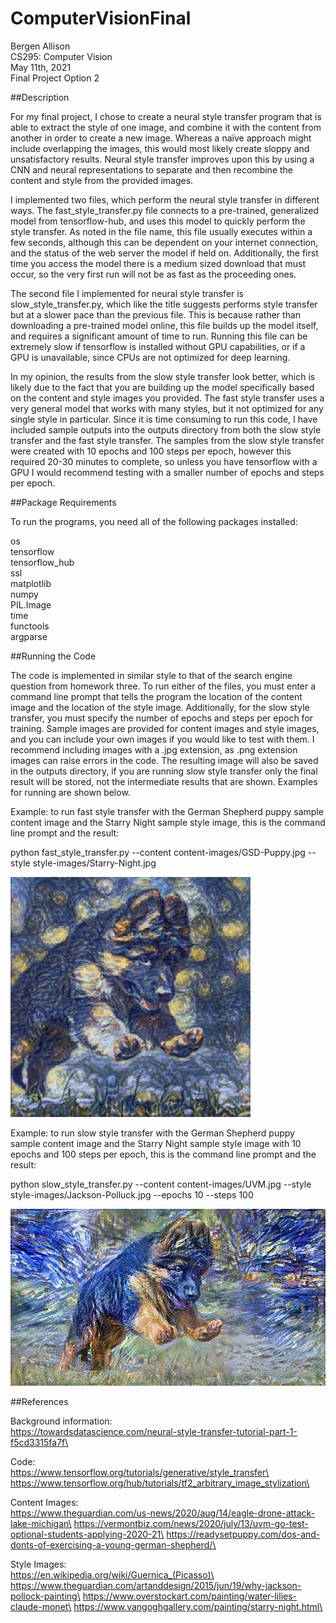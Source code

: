 # ComputerVisionFinal

Bergen Allison \
CS295: Computer Vision \
May 11th, 2021 \
Final Project Option 2 

##Description

For my final project, I chose to create a neural style transfer program that is able to extract the style of one image, and combine it with the content from another in order to create a new image. Whereas a naïve approach might include overlapping the images, this would most likely create sloppy and unsatisfactory results. Neural style transfer improves upon this by using a CNN and neural representations to separate and then recombine the content and style from the provided images. 

I implemented two files, which perform the neural style transfer in different ways. The fast_style_transfer.py file connects to a pre-trained, generalized model from tensorflow-hub, and uses this model to quickly perform the style transfer. As noted in the file name, this file usually executes within a few seconds, although this can be dependent on your internet connection, and the status of the web server the model if held on. Additionally, the first time you access the model there is a medium sized download that must occur, so the very first run will not be as fast as the proceeding ones. 

The second file I implemented for neural style transfer is slow_style_transfer.py, which like the title suggests performs style transfer but at a slower pace than the previous file. This is because rather than downloading a pre-trained model online, this file builds up the model itself, and requires a significant amount of time to run. Running this file can be extremely slow if tensorflow is installed without GPU capabilities, or if a GPU is unavailable, since CPUs are not optimized for deep learning. 

In my opinion, the results from the slow style transfer look better, which is likely due to the fact that you are building up the model specifically based on the content and style images you provided. The fast style transfer uses a very general model that works with many styles, but it not optimized for any single style in particular. Since it is time consuming to run this code, I have included sample outputs into the outputs directory from both the slow style transfer and the fast style transfer. The samples from the slow style transfer were created with 10 epochs and 100 steps per epoch, however this required 20-30 minutes to complete, so unless you have tensorflow with a GPU I would recommend testing with a smaller number of epochs and steps per epoch.

##Package Requirements

To run the programs, you need all of the following packages installed:

os\
tensorflow\
tensorflow_hub\
ssl\
matplotlib\
numpy\
PIL.Image\
time\
functools\
argparse

##Running the Code

The code is implemented in similar style to that of the search engine question from homework three. To run either of the files, you must enter a command line prompt that tells the program the location of the content image and the location of the style image. Additionally, for the slow style transfer, you must specify the number of epochs and steps per epoch for training. Sample images are provided for content images and style images, and you can include your own images if you would like to test with them. I recommend including images with a .jpg extension, as .png extension images can raise errors in the code. The resulting image will also be saved in the outputs directory, if you are running slow style transfer only the final result will be stored, not the intermediate results that are shown. Examples for running are shown below.

Example: to run fast style transfer with the German Shepherd puppy sample content image and the Starry Night sample style image, this is the command line prompt and the result:

python fast_style_transfer.py --content content-images/GSD-Puppy.jpg --style style-images/Starry-Night.jpg

![plot](outputs/stylized-image-fast-05-11-17-36-24.jpg)

Example: to run slow style transfer with the German Shepherd puppy sample content image and the Starry Night sample style image with 10 epochs and 100 steps per epoch, this is the command line prompt and the result:

python slow_style_transfer.py --content content-images/UVM.jpg --style style-images/Jackson-Polluck.jpg --epochs 10 --steps 100

![plot](outputs/stylized-image-slow-05-11-17-12-51.jpg)

##References

Background information:\
https://towardsdatascience.com/neural-style-transfer-tutorial-part-1-f5cd3315fa7f\

Code:\
https://www.tensorflow.org/tutorials/generative/style_transfer\
https://www.tensorflow.org/hub/tutorials/tf2_arbitrary_image_stylization\

Content Images:\
https://www.theguardian.com/us-news/2020/aug/14/eagle-drone-attack-lake-michigan\
https://vermontbiz.com/news/2020/july/13/uvm-go-test-optional-students-applying-2020-21\
https://readysetpuppy.com/dos-and-donts-of-exercising-a-young-german-shepherd/\

Style Images:\
https://en.wikipedia.org/wiki/Guernica_(Picasso)\
https://www.theguardian.com/artanddesign/2015/jun/19/why-jackson-pollock-painting\
https://www.overstockart.com/painting/water-lilies-claude-monet\
https://www.vangoghgallery.com/painting/starry-night.html\


